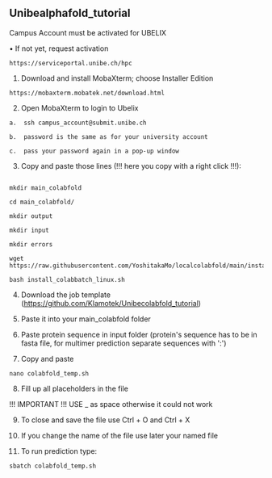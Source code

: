 ## Unibealphafold_tutorial

Campus Account must be activated for UBELIX

• If not yet, request activation 
```
https://serviceportal.unibe.ch/hpc
```

1.	Download and install MobaXterm; choose Installer Edition
```
https://mobaxterm.mobatek.net/download.html
```
2.	Open MobaXterm to login to Ubelix 
```
a.	ssh campus_account@submit.unibe.ch

b.	password is the same as for your university account

c.  pass your password again in a pop-up window 

```

3.	Copy and paste those lines (!!! here you copy with a right click !!!):

```

mkdir main_colabfold

cd main_colabfold/

mkdir output

mkdir input

mkdir errors

wget https://raw.githubusercontent.com/YoshitakaMo/localcolabfold/main/install_colabbatch_linux.sh

bash install_colabbatch_linux.sh

```

4.	Download the job template (https://github.com/Klamotek/Unibecolabfold_tutorial)

5.	Paste it into your main_colabfold folder

6.  Paste protein sequence in input folder (protein's sequence has to be in fasta file, for multimer prediction separate sequences with ':')

7.	Copy and paste

```
nano colabfold_temp.sh
```

8.	Fill up all placeholders in the file 

!!! IMPORTANT !!! USE _ as space otherwise it could not work

9.	To close and save the file use Ctrl + O and Ctrl + X

10.	If you change the name of the file use later your named file

11.	To run prediction type:

```
sbatch colabfold_temp.sh
```
